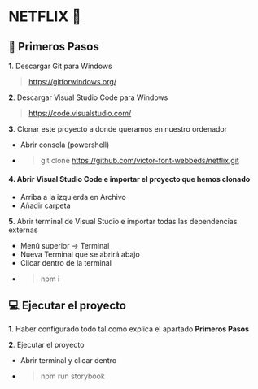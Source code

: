 # NETFLIX 🍿

## 🚀 Primeros Pasos

**1**. Descargar Git para Windows

> https://gitforwindows.org/

**2**. Descargar Visual Studio Code para Windows

> https://code.visualstudio.com/

**3**. Clonar este proyecto a donde queramos en nuestro ordenador

- Abrir consola (powershell)
- > git clone https://github.com/victor-font-webbeds/netflix.git

#### **4**. Abrir Visual Studio Code e importar el proyecto que hemos clonado

- Arriba a la izquierda en Archivo
- Añadir carpeta

**5**. Abrir terminal de Visual Studio e importar todas las dependencias externas

- Menú superior -> Terminal
- Nueva Terminal que se abrirá abajo
- Clicar dentro de la terminal
- > npm i

## 💻 Ejecutar el proyecto

**1**. Haber configurado todo tal como explica el apartado **Primeros Pasos**

**2**. Ejecutar el proyecto

- Abrir terminal y clicar dentro
- > npm run storybook
